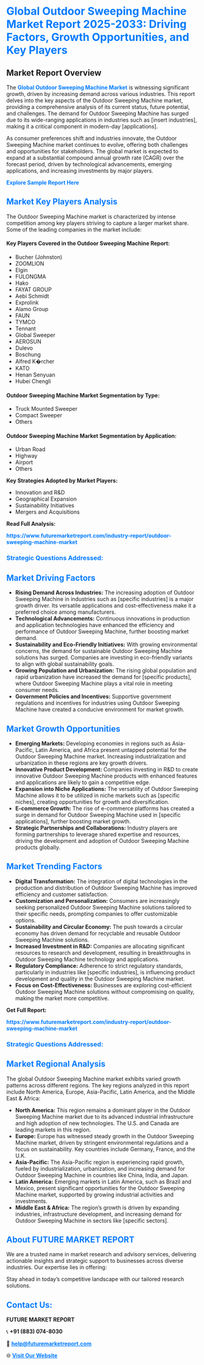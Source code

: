 <h1 style="color: #007BFF;">Global Outdoor Sweeping Machine Market Report 2025-2033: Driving Factors, Growth Opportunities, and Key Players</h1>

<section id="overview">
<h2>Market Report Overview</h2>
<p>The <a href="https://www.futuremarketreport.com/industry-report/outdoor-sweeping-machine-market" style="color: #007BFF; text-decoration: none;"><strong>Global Outdoor Sweeping Machine Market</strong></a> is witnessing significant growth, driven by increasing demand across various industries. This report delves into the key aspects of the Outdoor Sweeping Machine market, providing a comprehensive analysis of its current status, future potential, and challenges. The demand for Outdoor Sweeping Machine has surged due to its wide-ranging applications in industries such as [insert industries], making it a critical component in modern-day [applications].</p>
<p>As consumer preferences shift and industries innovate, the Outdoor Sweeping Machine market continues to evolve, offering both challenges and opportunities for stakeholders. The global market is expected to expand at a substantial compound annual growth rate (CAGR) over the forecast period, driven by technological advancements, emerging applications, and increasing investments by major players.</p>
</section>

<section id="overview">
<p><a href="https://www.futuremarketreport.com/request-sample/reportId=55670" style="color: #007BFF; text-decoration: none;"><strong>Explore Sample Report Here</strong></a></p>
</section>

<section id="key-players">
<h2 style="color: #007BFF;">Market Key Players Analysis</h2>
<p>The Outdoor Sweeping Machine market is characterized by intense competition among key players striving to capture a larger market share. Some of the leading companies in the market include:</p>
<h4>Key Players Covered in the Outdoor Sweeping Machine Report:</h4>
<ul><li>Bucher (Johnston)</li><li>ZOOMLION</li><li>Elgin</li><li>FULONGMA</li><li>Hako</li><li>FAYAT GROUP</li><li>Aebi Schmidt</li><li>Exprolink</li><li>Alamo Group</li><li>FAUN</li><li>TYMCO</li><li>Tennant</li><li>Global Sweeper</li><li>AEROSUN</li><li>Dulevo</li><li>Boschung</li><li>Alfred K�rcher</li><li>KATO</li><li>Henan Senyuan</li><li>Hubei Chengli</li></ul>
<h4>Outdoor Sweeping Machine Market Segmentation by Type:</h4>
<ul><li>Truck Mounted Sweeper</li><li>Compact Sweeper</li><li>Others</li></ul>

<h4>Outdoor Sweeping Machine Market Segmentation by Application:</h4>
<ul><li>Urban Road</li><li>Highway</li><li>Airport</li><li>Others</li></ul>
<p><strong>Key Strategies Adopted by Market Players:</strong></p>
<ul>
<li>Innovation and R&D</li>
<li>Geographical Expansion</li>
<li>Sustainability Initiatives</li>
<li>Mergers and Acquisitions</li>
</ul>
</section>

<section>
<p><strong>Read Full Analysis: </strong></p><a href="https://www.futuremarketreport.com/industry-report/outdoor-sweeping-machine-market" style="color: #007BFF; text-decoration: none;"><strong>https://www.futuremarketreport.com/industry-report/outdoor-sweeping-machine-market</strong></a>
<h3 style="color: #007BFF;">Strategic Questions Addressed:</h3>
</section>

<section id="driving-factors">
<h2 style="color: #007BFF;">Market Driving Factors</h2>
<ul>
<li><strong>Rising Demand Across Industries:</strong> The increasing adoption of Outdoor Sweeping Machine in industries such as [specific industries] is a major growth driver. Its versatile applications and cost-effectiveness make it a preferred choice among manufacturers.</li>
<li><strong>Technological Advancements:</strong> Continuous innovations in production and application technologies have enhanced the efficiency and performance of Outdoor Sweeping Machine, further boosting market demand.</li>
<li><strong>Sustainability and Eco-Friendly Initiatives:</strong> With growing environmental concerns, the demand for sustainable Outdoor Sweeping Machine solutions has surged. Companies are investing in eco-friendly variants to align with global sustainability goals.</li>
<li><strong>Growing Population and Urbanization:</strong> The rising global population and rapid urbanization have increased the demand for [specific products], where Outdoor Sweeping Machine plays a vital role in meeting consumer needs.</li>
<li><strong>Government Policies and Incentives:</strong> Supportive government regulations and incentives for industries using Outdoor Sweeping Machine have created a conducive environment for market growth.</li>
</ul>
</section>

<section id="growth-opportunities">
<h2 style="color: #007BFF;">Market Growth Opportunities</h2>
<ul>
<li><strong>Emerging Markets:</strong> Developing economies in regions such as Asia-Pacific, Latin America, and Africa present untapped potential for the Outdoor Sweeping Machine market. Increasing industrialization and urbanization in these regions are key growth drivers.</li>
<li><strong>Innovative Product Development:</strong> Companies investing in R&D to create innovative Outdoor Sweeping Machine products with enhanced features and applications are likely to gain a competitive edge.</li>
<li><strong>Expansion into Niche Applications:</strong> The versatility of Outdoor Sweeping Machine allows it to be utilized in niche markets such as [specific niches], creating opportunities for growth and diversification.</li>
<li><strong>E-commerce Growth:</strong> The rise of e-commerce platforms has created a surge in demand for Outdoor Sweeping Machine used in [specific applications], further boosting market growth.</li>
<li><strong>Strategic Partnerships and Collaborations:</strong> Industry players are forming partnerships to leverage shared expertise and resources, driving the development and adoption of Outdoor Sweeping Machine products globally.</li>
</ul>
</section>

<section id="trending-factors">
<h2 style="color: #007BFF;">Market Trending Factors</h2>
<ul>
<li><strong>Digital Transformation:</strong> The integration of digital technologies in the production and distribution of Outdoor Sweeping Machine has improved efficiency and customer satisfaction.</li>
<li><strong>Customization and Personalization:</strong> Consumers are increasingly seeking personalized Outdoor Sweeping Machine solutions tailored to their specific needs, prompting companies to offer customizable options.</li>
<li><strong>Sustainability and Circular Economy:</strong> The push towards a circular economy has driven demand for recyclable and reusable Outdoor Sweeping Machine solutions.</li>
<li><strong>Increased Investment in R&D:</strong> Companies are allocating significant resources to research and development, resulting in breakthroughs in Outdoor Sweeping Machine technology and applications.</li>
<li><strong>Regulatory Compliance:</strong> Adherence to strict regulatory standards, particularly in industries like [specific industries], is influencing product development and quality in the Outdoor Sweeping Machine market.</li>
<li><strong>Focus on Cost-Effectiveness:</strong> Businesses are exploring cost-efficient Outdoor Sweeping Machine solutions without compromising on quality, making the market more competitive.</li>
</ul>
</section>

<section>
<p><strong>Get Full Report: </strong></p><a href="https://www.futuremarketreport.com/industry-report/outdoor-sweeping-machine-market" style="color: #007BFF; text-decoration: none;"><strong>https://www.futuremarketreport.com/industry-report/outdoor-sweeping-machine-market</strong></a>
<h3 style="color: #007BFF;">Strategic Questions Addressed:</h3>
</section>


<section id="regional-analysis">
<h2 style="color: #007BFF;">Market Regional Analysis</h2>
<p>The global Outdoor Sweeping Machine market exhibits varied growth patterns across different regions. The key regions analyzed in this report include North America, Europe, Asia-Pacific, Latin America, and the Middle East & Africa:</p>
<ul>
<li><strong>North America:</strong> This region remains a dominant player in the Outdoor Sweeping Machine market due to its advanced industrial infrastructure and high adoption of new technologies. The U.S. and Canada are leading markets in this region.</li>
<li><strong>Europe:</strong> Europe has witnessed steady growth in the Outdoor Sweeping Machine market, driven by stringent environmental regulations and a focus on sustainability. Key countries include Germany, France, and the U.K.</li>
<li><strong>Asia-Pacific:</strong> The Asia-Pacific region is experiencing rapid growth, fueled by industrialization, urbanization, and increasing demand for Outdoor Sweeping Machine in countries like China, India, and Japan.</li>
<li><strong>Latin America:</strong> Emerging markets in Latin America, such as Brazil and Mexico, present significant opportunities for the Outdoor Sweeping Machine market, supported by growing industrial activities and investments.</li>
<li><strong>Middle East & Africa:</strong> The region’s growth is driven by expanding industries, infrastructure development, and increasing demand for Outdoor Sweeping Machine in sectors like [specific sectors].</li>
</ul>
</section>

<footer>
<h2 style="color: #007BFF;">About FUTURE MARKET REPORT</h2>
<p>We are a trusted name in market research and advisory services, delivering actionable insights and strategic support to businesses across diverse industries. Our expertise lies in offering:</p>

<p>Stay ahead in today’s competitive landscape with our tailored research solutions.</p>

<h2 style="color: #007BFF;">Contact Us:</h2>
<p><strong>FUTURE MARKET REPORT</strong></p>
<p>📞 <strong>+91 (883) 074-8030</strong></p>
<p>📧 <strong><a href="mailto:help@futuremarketreport.com" style="color: #007BFF;">help@futuremarketreport.com</a></strong></p>
<p>🌐 <strong><a href="https://www.futuremarketreport.com/" style="color: #007BFF;">Visit Our Website</a></strong></p>
</footer>